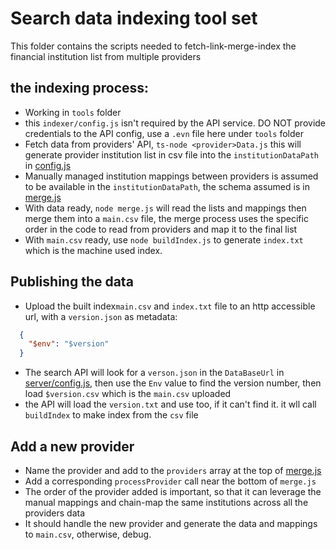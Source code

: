 # Search data indexing tool set

This folder contains the scripts needed to fetch-link-merge-index the financial institution list from multiple providers

## the indexing process:
- Working in `tools` folder
- this `indexer/config.js` isn't required by the API service. DO NOT provide credentials to the API config, use a `.evn` file here under `tools` folder
- Fetch data from providers' API, `ts-node <provider>Data.js`
  this will generate provider institution list in csv file into the `institutionDataPath` in [config.js](./config.js)
- Manually managed institution mappings between providers is assumed to be available in the `institutionDataPath`, the schema assumed is in [merge.js](./tools/merge.js)
- With data ready, `node merge.js` will read the lists and mappings then merge them into a `main.csv` file, 
  the merge process uses the specific order in the code to read from providers and map it to the final list 
- With `main.csv` ready, use `node buildIndex.js` to generate `index.txt` which is the machine used index.

## Publishing the data
- Upload the built index`main.csv` and `index.txt` file to an http accessible url, with a `version.json` as metadata:
```json
  {
    "$env": "$version"
  }
```
- The search API will look for a `verson.json` in the `DataBaseUrl` in [server/config.js](../server/config.js), then use the `Env` value to find the version number, then load `$version.csv` which is the `main.csv` uploaded
- the API will load the `version.txt` and use too, if it can't find it. it wll call `buildIndex` to make index from the `csv` file

## Add a new provider
- Name the provider and add to the `providers` array at the top of [merge.js](./tools/merge.js)
- Add a corresponding `processProvider` call near the bottom of `merge.js`
- The order of the provider added is important, so that it can leverage the manual mappings and chain-map the same institutions across all the providers data
- It should handle the new provider and generate the data and mappings to `main.csv`, otherwise, debug.


